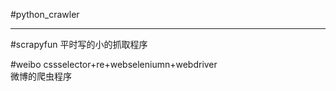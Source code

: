 #python_crawler
***   
#scrapyfun 
平时写的小的抓取程序

#weibo
cssselector+re+webseleniumn+webdriver   
微博的爬虫程序
